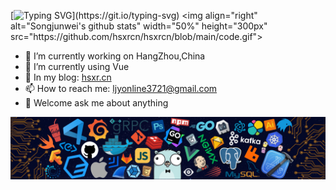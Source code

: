 [![Typing SVG](https://readme-typing-svg.herokuapp.com?font=Fira+Code&weight=600&size=25&pause=1000&vCenter=true&width=435&lines=++++Hi%EF%BC%81I'm+hsxr.)](https://git.io/typing-svg)
<img align="right" alt="Songjunwei's github stats" width="50%" height="300px" src="https://github.com/hsxrcn/hsxrcn/blob/main/code.gif">
- 🔭 I’m currently working on HangZhou,China
- 🌱 I’m currently using Vue
- 💬 In my blog: [hsxr.cn](https://www.hsxr.cn/)
- 📫 How to reach me: <ljyonline3721@gmail.com>
- 💞 Welcome ask me about anything


<!--隐藏-->
<!--[![GitHub Streak](http://github-readme-streak-stats.herokuapp.com?user=hsxr&theme=algolia&border_radius=5&date_format=M%20j%5B%2C%20Y%5D)](https://git.io/streak-stats)-->
<!--![Anurag's GitHub stats](https://github-readme-stats.vercel.app/api?username=hsxrcn&show_icons=true&theme=tokyonight)-->

<img src="https://github.com/hsxrcn/hsxrcn/blob/main/github.png" />



